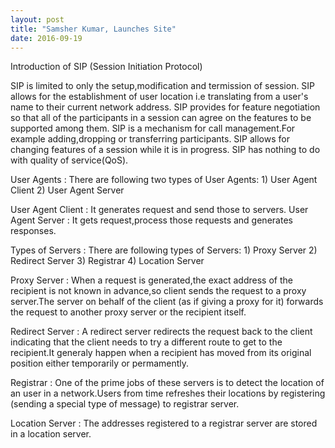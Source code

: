 ```yaml
---
layout: post
title: "Samsher Kumar, Launches Site"
date: 2016-09-19
---
```

Introduction of SIP (Session Initiation Protocol)

SIP is limited to only the setup,modification and termission of session.
SIP allows for the establishment of user location i.e translating from a user's name to their current network address.
SIP provides for feature negotiation so that all of the participants in a session can agree on the features to be supported among them.
SIP is a mechanism for call management.For example adding,dropping or transferring participants. 
SIP allows for changing features of a session while it is in progress.
SIP has nothing to do with quality of service(QoS).

User Agents :
        There are following two types of User Agents:
        1) User Agent Client
        2) User Agent Server
        
User Agent Client :
        It generates request and send those to servers.
User Agent Server :
        It gets request,process those requests and generates responses.

Types of Servers :
        There are following types of Servers:
        1) Proxy Server
        2) Redirect Server
        3) Registrar
        4) Location Server
        
Proxy Server :
        When a request is generated,the exact address of the recipient is not known in advance,so client sends the request to a proxy server.The server on behalf of  the client (as if giving a proxy for it) forwards the request to another proxy server or the recipient itself.
        
Redirect Server :
        A redirect server redirects the request back to the client indicating that the client needs to try a different route to get to the recipient.It generaly happen when a recipient has moved from its original position either temporarily or permamently.
        
Registrar :
        One of the prime jobs of these servers is to detect the location of an user in a network.Users from time refreshes their locations by registering (sending a special type of message) to registrar server.
        
Location Server :
        The addresses registered to a registrar server are stored in a location server.
        
        
